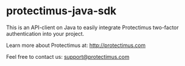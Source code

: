 protectimus-java-sdk
====================
This is an API-client on Java to easily integrate Protectimus two-factor authentication into your project. 

Learn more about Protectimus at: http://protectimus.com

Feel free to contact us: support@protectimus.com